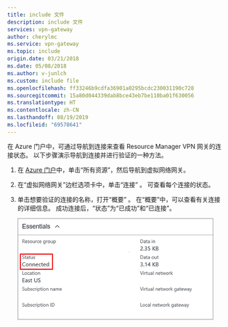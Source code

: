 ```yaml
---
title: include 文件
description: include 文件
services: vpn-gateway
author: cherylmc
ms.service: vpn-gateway
ms.topic: include
origin.date: 03/21/2018
ms.date: 05/08/2018
ms.author: v-junlch
ms.custom: include file
ms.openlocfilehash: ff33246b9cdfa36901a0295bcdc230031190c728
ms.sourcegitcommit: 15a80d044339dab8bce43eb7be110ba01f630056
ms.translationtype: HT
ms.contentlocale: zh-CN
ms.lasthandoff: 08/19/2019
ms.locfileid: "69578641"
---
```

在 Azure 门户中，可通过导航到连接来查看 Resource Manager VPN 网关的连接状态。 以下步骤演示导航到连接并进行验证的一种方法。

1. 在 [Azure 门户](http://portal.azure.cn)中，单击“所有资源”，然后导航到虚拟网络网关。 
2. 在“虚拟网络网关”边栏选项卡中，单击“连接”  。 可查看每个连接的状态。
3. 单击想要验证的连接的名称，打开“概要”  。 在“概要”中，可以查看有关连接的详细信息。 成功连接后，“状态”为“已成功”和“已连接”。 

    ![使用 Azure 门户验证 VPN 网关连接](./media/vpn-gateway-verify-connection-portal-rm-include/connection-succeeded.png)

<!-- ms.date: 05/08/2018 -->
